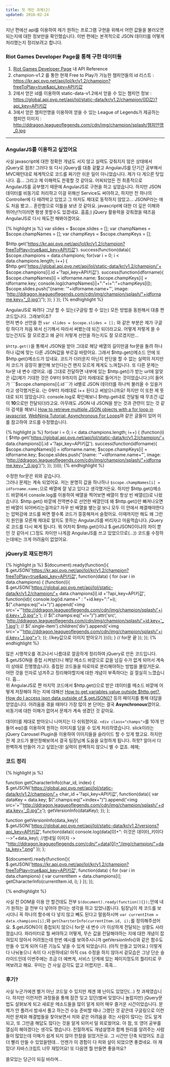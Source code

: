 ```yaml
---
title: 첫 개인 과제(2)
updated: 2016-02-24
---
```


지난 편에선 api를 이용하여 제가 원하는 프로그램 구현을 위해서 어떤 값들을 불러오면 되는지에 대한 정보만을 확인했습니다. 이번 편에는 본격적으로 JSON 데이터를 어떻게 처리했는지 정리보려고 합니다.

### Riot Games Developer Page을 통해 구한 데이터들

1. [Riot Games Developer Page](https://developer.riotgames.com/) 내 API Reference   
2. champion-v1.2 를 통한 현재 Free to Play가 가능한 챔피언들의 id 리스트 : https://kr.api.pvp.net/api/lol/kr/v1.2/champion?freeToPlay=true&api_key=API키값   
3. 2에서 얻은 id를 이용하여 static-data-v1.2에서 얻을 수 있는 챔피언 정보 : https://global.api.pvp.net/api/lol/static-data/kr/v1.2/champion/{ID값}?api_key=API키값   
4. 3에서 얻은 챔피언명을 이용하여 얻을 수 있는 League of Legends가 제공하는 챔피언 이미지 : http://ddragon.leagueoflegends.com/cdn/img/champion/splash/챔피언명_0.jpg

---

### AngularJS를 이용하고 싶었어요

사실 javascript에 대한 정확한 개념도 서지 않고 실력도 갖춰지지 않은 상태에서 jQuery로 점프! 그러다 또 다시 jQuery를 대충 겉핥고 AngularJS를 단기간 공부해서 MVC패턴대로 체계적으로 코드를 짜기란 쉬운 일이 아니었습니다. 제가 다 게으른 탓입니다. 흡... 그리고 제 이해력도 한몫할 것 같아요.
어찌되었든 전 최종적으로 AngularJS를 공부했기 때문에 AngularJS로 구현을 하고 싶었습니다. 하지만 JSON 데이터를 비동기로 처리하고 이걸 위해선 Service도 써야하고, 하지만 전 하나의 Controller에 다 때려박고 있었고 그 마저도 제대로 동작하지 않았고... JSONP라는 애도 처음 봤고... 혼란함으로 이틀을 보낸 것 같아요. javascript에 대한 더 깊은 이해와 뛰어난?(이러면 평생 못할수도 있겠네요. 흠흠;) jQuery 활용력을 갖춰졌을 때즈음 AngularJS로 다시 재도전 해봐야겠어요.

{% highlight js %}
var slides = $scope.slides = [];
var champNames = $scope.champNames = [];
var champKeys = $scope.champKeys = [];

$http.get('https://kr.api.pvp.net/api/lol/kr/v1.2/champion?freeToPlay=true&api_key=API키값').
        success(function(data){
            $scope.champions = data.champions;
            for(var i = 0; i < data.champions.length; i++) {
    $http.get('https://global.api.pvp.net/api/lol/static-data/kr/v1.2/champion/'+ $scope.champions[i].id +'?api_key=API키값').
        success(function(idforname){
            $scope.champNames[i] = idforname.name;
            $scope.champKeys[i] = idforname.key;
            console.log(champNames[i]+":"+i+":"+champKeys[i]);
            $scope.slides.push("{name: '"+idforname.name+"', image: 'http://ddragon.leagueoflegends.com/cdn/img/champion/splash/"+idforname.key+"_0.jpg'}");
        });
    }
});
{% endhighlight %}

AngularJS로 짜려다 그냥 할 수 있는(구글링 할 수 있는) 모든 방법을 동원해서 대충 짠 코드입니다. 그래보이죠?   
먼저 변수 선언을 한 ``` var slides = $scope.slides = []; ``` 와 같은 부분은 제가 구글링 하다가 처음 봐서 신기해서 따라서 써봤는데 되긴 되더라고요. 어떻게 저렇게 쓸 수 있는건지도 잘 모르겠고 왜 굳이 저렇게 선언을 하는지도 잘 모르겠지만...   

```$http.get()```을 통해서 JSON을 받아 그대로 해당 배열의 길이만큼 for문을 돌려 하나하나 i값에 맞는 다른 JSON값을 부르길 바랐어요. 그래서 $http.get()메소드 안에 또 $http.get()메소드가 있네요. 코드가 더러운지 아닌지 판단을 할 수 없는 실력의 저지만 저 코드가 굉장히 불안해 보인다는건 왠지 모르게 제게도 느껴집니다.
또 다른 문제는 for문 내 변수 i였어요. i를 그대로 전달하면 내부에 있는 $http.get()가 받는 url에 알맞은 i값(제가 기대한 것은 0부터 9까지의 값이 차례대로 들어가는 것이었습니다.)이 들어가 ```$scope.champions[i].id```가 id별로 JSON 데이터를 하나씩 불러올 수 있을거라고 생각했거든요. i는 0부터 차례대로 i++ 된다고 써놨으니까요! 하지만 이 또한 제 뜻대로 되지 않았습니다. console.log로 확인해보니 $http.get내로 전달될 때 무조건 i값이 **10**으로만 전달되더라고요. 아무래도 JSON 내 JSON을 받는 것과 관련이 있는 것 같아 검색을 해보니 [How to retrieve multiple JSON objects with a for loop in javascript](http://stackoverflow.com/questions/16380714/how-to-retrieve-multiple-json-objects-with-a-for-loop-in-javascript), [WebNinja Tutorial: Asynchronous For Loops](http://blog.chaoscollective.org/post/40284901138/webninja-tutorial-asynchronous-for-loops)와 같은 글들이 있어 이를 참고하여 코드를 수정했습니다. 

{% highlight js %}
    for(var i = 0; i < data.champions.length; i++) {
            (function(i){
                $http.get('https://global.api.pvp.net/api/lol/static-data/kr/v1.2/champion/'+ data.champions[i].id +'?api_key=API키값').
                success(function(idforname){
                    $scope.champNames[i] = idforname.name;
                    $scope.champKeys[i] = idforname.key;
                    $scope.slides.push("{name: '"+idforname.name+"', image: 'http://ddragon.leagueoflegends.com/cdn/img/champion/splash/"+idforname.key+"_0.jpg'}");
                });
            })(i);
{% endhighlight %}

수정한 for문은 위와 같습니다.   
그러나 문제는 계속 되었어요. 저는 분명히 값을 하나하나 ```$scope.champNames[i] = idforname.name;```으로 배열에 잘 넣고 있다고 생각했거든요. 하지만 $http.get()메소드 바깥에서 console.log를 이용하여 배열을 찍어보면 배열이 항상 빈 배열([])로 나왔습니다. $http.get() 바깥에 전역변수로 선언한 배열인데 왜 $http.get()만 빠져나오면 빈 배열이 되어버리는걸까요? 자꾸 빈 배열을 뱉는걸 보니 모두 이 안에서 해결해야한다는 압박감에 코드를 짜면 짤수록 코드가 뚱뚱해져서 슬펐어요. 이때까지만 해도 왜 그런지 원인을 모른채 제대로 알지도 못하는 AngularJS를 버리자고 마음먹습니다. jQuery로 코드를 다시 짜게 됩니다. 뭐 어차피 $http.get()이냐 $.getJSON()이냐의 차이 뿐인 것 같아서 (그정도 차이만 나게끔 AngularJS를 쓰고 있었으므로(...)) 코드를 수정하는데에는 크게 어려움이 없었어요.   


### jQuery로 재도전하기

{% highlight js %}
$(document).ready(function(){
$.getJSON('https://kr.api.pvp.net/api/lol/kr/v1.2/champion?freeToPlay=true&api_key=API키값', function(data) {
        for (var i in data.champions) {
            (function(i){
                $.getJSON('https://global.api.pvp.net/api/lol/static-data/kr/v1.2/champion/'+ data.champions[i].id +'?api_key=API키값',
                function(id){
                    console.log(id.name+" : "+id.key+":"+i);
                    $(".champs:eq("+i+")").append('<img src='+'"http://ddragon.leagueoflegends.com/cdn/img/champion/splash/'+id.key+'_0.jpg">');
                    // $(".champs:eq("+i+")").attr('src', 'http://ddragon.leagueoflegends.com/cdn/img/champion/splash/'+id.key+'_1.jpg');
                    // $('.single-item').children('div').append('<img src='+'"http://ddragon.leagueoflegends.com/cdn/img/champion/splash/'+id.key+'_1.jpg">');
                }); //key값으로 이미지 받아오기
            })(i);
        } // for문 끝
    });
});
{% endhighlight %}

많은 시행착오를 겪고나서 나름대로 깔끔하게 정리하여 jQuery로 만든 코드입니다. $.getJSON을 중첩 시켜놨더니 해당 메소드 바깥으로 값을 넘길 수가 없게 되어서 계속 이 상태로 진행했습니다. 중첩된 코드들을 따로따로 분리해야하는 방법을 몰랐거든요. 어떤 것을 인자로 넘겨주고 정리해야할지에 대한 개념이 부족하다는 걸 절실히 느꼈습니다. 흡...   
위 AngularJS로 짠 마지막 코드에서 $http.get()으로 받은 데이터를 메소드 바깥에 어떻게 저장해야 하는 지에 대해선 [How to get variables value outside $http.get?](http://stackoverflow.com/questions/28169376/how-to-get-variables-value-outside-http-get), [How do I access json data outside of $.getJSON()?](https://forum.jquery.com/topic/how-do-i-access-json-data-outside-of-getjson) 등의 페이지를 통해 대답을 얻었습니다. 어려움을 겪을 때마다 가장 많이 본 단어는 결국 **Asynchronous**였어요. 비동기에 대한 이해가 없어서 문제가 계속 생겼던 것 같아요. 
   
데이터를 제대로 받아오니 나머지는 다 쉬워졌어요. ```<div class="champs">```를 10개 만들어 eq()를 이용하여 원하는 이미지를 담을 수 있게 처리하였습니다. slick이라는 jQuery Carousel Plugin을 이용하여 이미지들을 슬라이드 할 수 있게 했고요. 하지만 전 제 코드가 불안정해보여서 결국 팀장님께 도움을 요청하게 됩니다. 하핫? 알아서 다 완벽하게 만들어 가고 싶었는데! 실력이 완벽하지 않으니 별 수 없죠. 헤헤;


### 코드 정리

{% highlight js %}

function getCharacterInfo(char_id, index) {
    $.getJSON('https://global.api.pvp.net/api/lol/static-data/kr/v1.2/champion/'+ char_id +'?api_key=API키값',
    function(data){
        var dataKey = data.key;
        $(".champs:eq("+index+")").append('<img src='+'"http://ddragon.leagueoflegends.com/cdn/img/champion/splash/'+data.key+'_0.jpg">');
        getVersionInfo(dataKey);
    });
};

function getVersionInfo(data_key){
    $.getJSON('https://global.api.pvp.net/api/lol/static-data/kr/v1.2/versions?api_key=API키값', function(data){
        console.log(data[0]+": 이것은 데이터_키이다 -->"+data_key);
        //썸네일 이미지 -> "http://ddragon.leagueoflegends.com/cdn/"+data[0]+"/img/champion/"+data_key+".png"
    });
};

$(document).ready(function(){
    $.getJSON('https://kr.api.pvp.net/api/lol/kr/v1.2/champion?freeToPlay=true&api_key=API키값', function(data) {
        for (var i in data.champions) {
            var currentItem = data.champions[i];
            getCharacterInfo(currentItem.id, i);
        }
    });
});

{% endhighlight %}

사실 전 DOM을 이용 안 할건데도 전부 ```$(document).ready(function(){});```안에 내가 원하는 걸 전부 다 넣어야 한다는 생각을 하고 있었나봅니다. 팀장님이 제 코드를 보시더니 꼭 하나의 함수에 다 넣지 않고 빼도 된다고 말씀하시며 ```var currentItem = data.champions[i];```와 ```getCharcterInfo(currentItem.id, i);```를 정의해주셨어요. $.getJSON()이 중첩되지 않으니 for문 내 변수 i가 이상하게 전달되는 상황도 사라졌습니다. 파라미터로 뭘 써야하고 어떻게, 무슨 값을 전달해야하는 지에 대한 개념이 잡혀있지 않아서 어려웠는데 한번 예시를 보여주시니까 getVersionInfo()와 같은 함수도 만들 수 있게 되어 다른 기능도 넣을 수 있게 되었습니다. (아직 만들고 있어요.) 이렇게 다 나눠놓으니 속이 다 시원하네요! 아직 css 수정을 하지 않아서 겉모습은 그냥 단순 슬라이드인데 이번주에는 조금 더 예쁘게, 서비스 단계에 있는 페이지정도의 퀄리티로 꾸며보려고 해요. 꾸미는 건 사실 감각도 없고 어렵지만.. 흑흑...


### 후기?

사실 누군가에겐 별거 아닌 코드일 수 있지만 제겐 꽤 난이도 있었던(...) 첫 과제였습니다. 하지만 이런저런 과정들을 통해 잠깐 잊고 있던(벌써 잊었다니 놀랍지만) jQuery문법도 살펴보게 되고 새로운 메소드들을 많이 알게 되어 매우 즐거운 시간이었습니다. 문제가 안 풀려서 밤새서 풀고 하는건 수능 준비할 때나 그랬던 것 같은데 구글링으로 이런저런 문제와 해결법들을 찾아보면서 저와 같은 어려움을 겪는 사람이 많다는 것도 알게 되고, 또 그만큼 해답도 많다는 것을 알게 되어서 덜 외로웠어요. 아 참, 또 영어 공부를 열심히 해야겠다는 생각도 했습니다. 친절하게도 개념설명과 함께 원리를 알려주는 사람들이 많았는데 이해가 쉽게 되지 않아 한참을 읽었거든요. 그 시간만 단축 되었어도 조금 더 빨리 만들 수 있었을텐데... 언젠가 이 경험이 다 피와 살이 되었으면 좋겠네요. 아 재밌다! 자바스크립트 너무 재밌어요! 또 다음엔 뭘 만들면 좋을까요?   

쓸모있는 당근이 되길 바라며...
